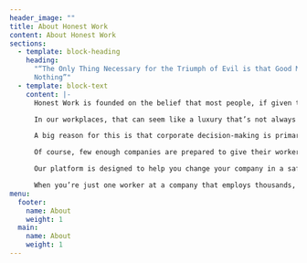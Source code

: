 ```yaml
---
header_image: ""
title: About Honest Work
content: About Honest Work
sections:
  - template: block-heading
    heading:
      "“The Only Thing Necessary for the Triumph of Evil is that Good Men Do
      Nothing”"
  - template: block-text
    content: |-
      Honest Work is founded on the belief that most people, if given the choice, would prefer to do the right thing.

      In our workplaces, that can seem like a luxury that’s not always afforded to us. We have to work to live, and it sometimes feels that truly good corporate citizens are few and far between. Particularly if you want to work for big international companies, it can seem difficult to find ones that aren’t contributing to global problems in some way, be it climate change, human rights abuses or tax evasion.

      A big reason for this is that corporate decision-making is primarily set by senior management and shareholders. These groups tend to have an extreme focus on profitability, and are wealthy enough to avoid dealing with the negative consequences of that focus. These companies would likely be run in a more humane way if workers had more of a say.

      Of course, few enough companies are prepared to give their workers that power, and that’s where Honest Work comes in. We want to help you connect with like-minded colleagues at your company to change your workplace for the better and improve the impact it has on the world.

      Our platform is designed to help you change your company in a safe way. First it’s a hub of relevant information and resources around how your company might be contributing to some of the problems in the world today - check out the “What to change” pages \[link\]. If you click on the “Get started” \[link\] button you’ll be able to connect anonymously with other workers at your company and plan how to make change at your company.

      When you’re just one worker at a company that employs thousands, it can seem impossible to change things. But chances are you’re not alone, and together you can make your company, and the world, a better place.
menu:
  footer:
    name: About
    weight: 1
  main:
    name: About
    weight: 1
---
```

